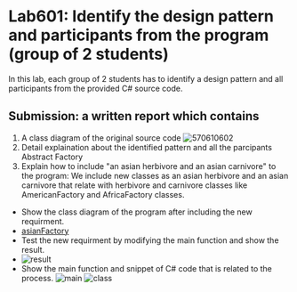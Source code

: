 # Lab601: Identify the design pattern and participants from the program (group of 2 students)

In this lab, each group of 2 students has to identify a design pattern and all participants 
from the provided C# source code. 

## Submission: a written report which contains

1. A class diagram of the original source code
![570610602](http://www.uppic.com/uploads/14446496371.png)
2. Detail explaination about the identified pattern and all the parcipants
    Abstract Factory
3. Explain how to include "an asian herbivore and an asian carnivore" to the program: 
    We include new classes as an asian herbivore and an asian carnivore that relate with herbivore and carnivore classes like AmericanFactory and AfricaFactory classes.
  - Show the class diagram of the program after including the new requirment.
  - [asianFactory](http://www.uppic.com/uploads/14446530751.png)
  - Test the new requirment by modifying the main function and show the result.
  - ![result](http://www.uppic.com/uploads/14446530752.jpg)
  - Show the main function and snippet of C# code that is related to the process.
  ![main](http://www.uppic.com/uploads/14446540561.jpg)
   ![class](http://www.uppic.com/uploads/14446540562.jpg)


